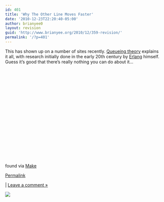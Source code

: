 ```yaml
---
id: 401
title: 'Why The Other Line Moves Faster'
date: '2010-12-23T22:20:40-05:00'
author: brianyee0
layout: revision
guid: 'http://www.brianyee.org/2010/12/359-revision/'
permalink: '/?p=401'
---
```


 This has shown up on a number of sites recently. [Queueing theory](http://en.wikipedia.org/wiki/Queueing_theory) explains it all, with research initially done in the early 20th century by [Erlang](http://en.wikipedia.org/wiki/Agner_Krarup_Erlang) himself. Guess it’s good that there’s really nothing you can do about it…

<object height="292" width="475"><param name="movie" value="http://www.youtube.com/v/F5Ri_HhziI0?fs=1&hl=en_US"></param><param name="allowFullScreen" value="true"></param><param name="allowscriptaccess" value="always"></param></object>

found via [Make](http://blog.makezine.com/archive/2010/12/why_the_other_line_is_likely_to_mov.html)

[Permalink](http://blog.brianyee.org/why-the-other-line-moves-faster)

 | [Leave a comment »](http://blog.brianyee.org/why-the-other-line-moves-faster#comment)

![](http://feeds.feedburner.com/~r/brianyee/LmTz/~4/ZM4FGbv59MM)